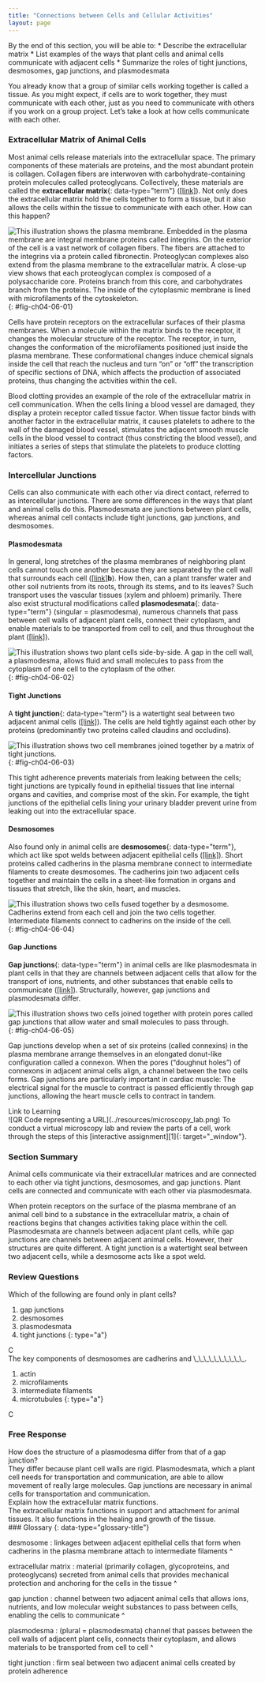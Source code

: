 ```yaml
---
title: "Connections between Cells and Cellular Activities"
layout: page
---
```



<div data-type="abstract" markdown="1">
By the end of this section, you will be able to:
* Describe the extracellular matrix
* List examples of the ways that plant cells and animal cells communicate with adjacent cells
* Summarize the roles of tight junctions, desmosomes, gap junctions, and plasmodesmata

</div>

You already know that a group of similar cells working together is called a tissue. As you might expect, if cells are to work together, they must communicate with each other, just as you need to communicate with others if you work on a group project. Let’s take a look at how cells communicate with each other.

### Extracellular Matrix of Animal Cells

Most animal cells release materials into the extracellular space. The primary components of these materials are proteins, and the most abundant protein is collagen. Collagen fibers are interwoven with carbohydrate-containing protein molecules called proteoglycans. Collectively, these materials are called the **extracellular matrix**{: data-type="term"} ([\[link\]](#fig-ch04-06-01)). Not only does the extracellular matrix hold the cells together to form a tissue, but it also allows the cells within the tissue to communicate with each other. How can this happen?

 ![This illustration shows the plasma membrane. Embedded in the plasma membrane are integral membrane proteins called integrins. On the exterior of the cell is a vast network of collagen fibers. The fibers are attached to the integrins via a protein called fibronectin. Proteoglycan complexes also extend from the plasma membrane to the extracellular matrix. A close-up view shows that each proteoglycan complex is composed of a polysaccharide core. Proteins branch from this core, and carbohydrates branch from the proteins. The inside of the cytoplasmic membrane is lined with microfilaments of the cytoskeleton.](../resources/Figure_04_06_01.jpg "The extracellular matrix consists of a network of proteins and carbohydrates."){: #fig-ch04-06-01}

Cells have protein receptors on the extracellular surfaces of their plasma membranes. When a molecule within the matrix binds to the receptor, it changes the molecular structure of the receptor. The receptor, in turn, changes the conformation of the microfilaments positioned just inside the plasma membrane. These conformational changes induce chemical signals inside the cell that reach the nucleus and turn “on” or “off” the transcription of specific sections of DNA, which affects the production of associated proteins, thus changing the activities within the cell.

Blood clotting provides an example of the role of the extracellular matrix in cell communication. When the cells lining a blood vessel are damaged, they display a protein receptor called tissue factor. When tissue factor binds with another factor in the extracellular matrix, it causes platelets to adhere to the wall of the damaged blood vessel, stimulates the adjacent smooth muscle cells in the blood vessel to contract (thus constricting the blood vessel), and initiates a series of steps that stimulate the platelets to produce clotting factors.

### Intercellular Junctions

Cells can also communicate with each other via direct contact, referred to as intercellular junctions. There are some differences in the ways that plant and animal cells do this. Plasmodesmata are junctions between plant cells, whereas animal cell contacts include tight junctions, gap junctions, and desmosomes.

#### Plasmodesmata

In general, long stretches of the plasma membranes of neighboring plant cells cannot touch one another because they are separated by the cell wall that surrounds each cell ([\[link\]](/m44407#fig-ch04-03-01)**b**). How then, can a plant transfer water and other soil nutrients from its roots, through its stems, and to its leaves? Such transport uses the vascular tissues (xylem and phloem) primarily. There also exist structural modifications called **plasmodesmata**{: data-type="term"} (singular = plasmodesma), numerous channels that pass between cell walls of adjacent plant cells, connect their cytoplasm, and enable materials to be transported from cell to cell, and thus throughout the plant ([\[link\]](#fig-ch04-06-02)).

![This illustration shows two plant cells side-by-side. A gap in the cell wall, a plasmodesma, allows fluid and small molecules to pass from the cytoplasm of one cell to the cytoplasm of the other.](../resources/Figure_04_06_02.jpg "A plasmodesma is a channel between the cell walls of two adjacent plant cells. Plasmodesmata allow materials to pass from the cytoplasm of one plant cell to the cytoplasm of an adjacent cell."){: #fig-ch04-06-02}

#### Tight Junctions

A **tight junction**{: data-type="term"} is a watertight seal between two adjacent animal cells ([\[link\]](#fig-ch04-06-03)). The cells are held tightly against each other by proteins (predominantly two proteins called claudins and occludins).

![This illustration shows two cell membranes joined together by a matrix of tight junctions.](../resources/Figure_04_06_03.jpg "Tight junctions form watertight connections between adjacent animal cells. Proteins create tight junction adherence. (credit: modification of work by Mariana Ruiz Villareal)"){: #fig-ch04-06-03}

This tight adherence prevents materials from leaking between the cells; tight junctions are typically found in epithelial tissues that line internal organs and cavities, and comprise most of the skin. For example, the tight junctions of the epithelial cells lining your urinary bladder prevent urine from leaking out into the extracellular space.

#### Desmosomes

Also found only in animal cells are **desmosomes**{: data-type="term"}, which act like spot welds between adjacent epithelial cells ([\[link\]](#fig-ch04-06-04)). Short proteins called cadherins in the plasma membrane connect to intermediate filaments to create desmosomes. The cadherins join two adjacent cells together and maintain the cells in a sheet-like formation in organs and tissues that stretch, like the skin, heart, and muscles.

 ![This illustration shows two cells fused together by a desmosome. Cadherins extend from each cell and join the two cells together. Intermediate filaments connect to cadherins on the inside of the cell.](../resources/Figure_04_06_04.jpg "A desmosome forms a very strong spot weld between cells. It is created by the linkage of cadherins and intermediate filaments. (credit: modification of work by Mariana Ruiz Villareal)"){: #fig-ch04-06-04}

#### Gap Junctions

**Gap junctions**{: data-type="term"} in animal cells are like plasmodesmata in plant cells in that they are channels between adjacent cells that allow for the transport of ions, nutrients, and other substances that enable cells to communicate ([\[link\]](#fig-ch04-06-05)). Structurally, however, gap junctions and plasmodesmata differ.

 ![This illustration shows two cells joined together with protein pores called gap junctions that allow water and small molecules to pass through.](../resources/Figure_04_06_05.jpg "A gap junction is a protein-lined pore that allows water and small molecules to pass between adjacent animal cells. (credit: modification of work by Mariana Ruiz Villareal)"){: #fig-ch04-06-05}

Gap junctions develop when a set of six proteins (called connexins) in the plasma membrane arrange themselves in an elongated donut-like configuration called a connexon. When the pores (“doughnut holes”) of connexons in adjacent animal cells align, a channel between the two cells forms. Gap junctions are particularly important in cardiac muscle: The electrical signal for the muscle to contract is passed efficiently through gap junctions, allowing the heart muscle cells to contract in tandem.

<div data-type="note" data-has-label="true" class="interactive" data-label="" markdown="1">
<div data-type="title">
Link to Learning
</div>
<span data-type="media" data-alt="QR Code representing a URL"> ![QR Code representing a URL](../resources/microscopy_lab.png) </span>
To conduct a virtual microscopy lab and review the parts of a cell, work through the steps of this [interactive assignment][1]{: target="_window"}.

</div>

### Section Summary

Animal cells communicate via their extracellular matrices and are connected to each other via tight junctions, desmosomes, and gap junctions. Plant cells are connected and communicate with each other via plasmodesmata.

When protein receptors on the surface of the plasma membrane of an animal cell bind to a substance in the extracellular matrix, a chain of reactions begins that changes activities taking place within the cell. Plasmodesmata are channels between adjacent plant cells, while gap junctions are channels between adjacent animal cells. However, their structures are quite different. A tight junction is a watertight seal between two adjacent cells, while a desmosome acts like a spot weld.

### Review Questions

<div data-type="exercise">
<div data-type="problem" markdown="1">
Which of the following are found only in plant cells?

1.  gap junctions
2.  desmosomes
3.  plasmodesmata
4.  tight junctions
{: type="a"}

</div>
<div data-type="solution" markdown="1">
C

</div>
</div>

<div data-type="exercise">
<div data-type="problem" markdown="1">
The key components of desmosomes are cadherins and \_\_\_\_\_\_\_\_\_\_.

1.  actin
2.  microfilaments
3.  intermediate filaments
4.  microtubules
{: type="a"}

</div>
<div data-type="solution" markdown="1">
C

</div>
</div>

### Free Response

<div data-type="exercise">
<div data-type="problem" markdown="1">
How does the structure of a plasmodesma differ from that of a gap junction?

</div>
<div data-type="solution" markdown="1">
They differ because plant cell walls are rigid. Plasmodesmata, which a plant cell needs for transportation and communication, are able to allow movement of really large molecules. Gap junctions are necessary in animal cells for transportation and communication.

</div>
</div>

<div data-type="exercise">
<div data-type="problem" markdown="1">
Explain how the extracellular matrix functions.

</div>
<div data-type="solution" markdown="1">
The extracellular matrix functions in support and attachment for animal tissues. It also functions in the healing and growth of the tissue.

</div>
</div>

<div data-type="glossary" markdown="1">
### Glossary
{: data-type="glossary-title"}

desmosome
: linkages between adjacent epithelial cells that form when cadherins in the plasma membrane attach to intermediate filaments
^

extracellular matrix
: material (primarily collagen, glycoproteins, and proteoglycans) secreted from animal cells that provides mechanical protection and anchoring for the cells in the tissue
^

gap junction
: channel between two adjacent animal cells that allows ions, nutrients, and low molecular weight substances to pass between cells, enabling the cells to communicate
^

plasmodesma
: (plural = plasmodesmata) channel that passes between the cell walls of adjacent plant cells, connects their cytoplasm, and allows materials to be transported from cell to cell
^

tight junction
: firm seal between two adjacent animal cells created by protein adherence

</div>



[1]: http://openstaxcollege.org/l/microscopy_lab
